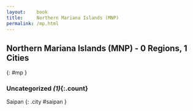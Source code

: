 ```yaml
---
layout:    book
title:     Northern Mariana Islands (MNP)
permalink: /mp.html
---
```


## Northern Mariana Islands (MNP) - 0 Regions, 1 Cities
{: #mp }





### Uncategorized _(1)_{:.count}


Saipan  {: .city #saipan } <br>


 
